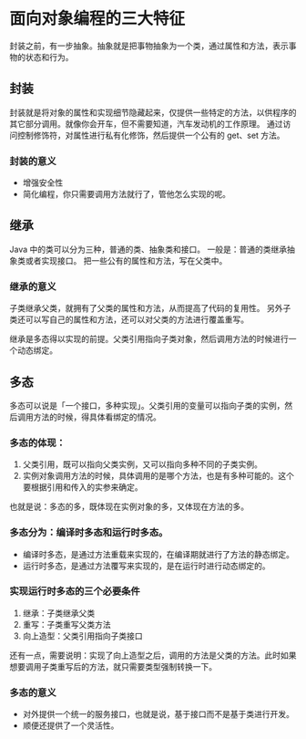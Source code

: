 # 面向对象编程的三大特征

封装之前，有一步抽象。抽象就是把事物抽象为一个类，通过属性和方法，表示事物的状态和行为。

## 封装

封装就是将对象的属性和实现细节隐藏起来，仅提供一些特定的方法，以供程序的其它部分调用。就像你会开车，但不需要知道，汽车发动机的工作原理。
通过访问控制修饰符，对属性进行私有化修饰，然后提供一个公有的 get、set 方法。

### 封装的意义
- 增强安全性
- 简化编程，你只需要调用方法就行了，管他怎么实现的呢。


## 继承
Java 中的类可以分为三种，普通的类、抽象类和接口。
一般是：普通的类继承抽象类或者实现接口。
把一些公有的属性和方法，写在父类中。

### 继承的意义
子类继承父类，就拥有了父类的属性和方法，从而提高了代码的复用性。
另外子类还可以写自己的属性和方法，还可以对父类的方法进行覆盖重写。

继承是多态得以实现的前提。父类引用指向子类对象，然后调用方法的时候进行一个动态绑定。

## 多态

多态可以说是「一个接口，多种实现」。父类引用的变量可以指向子类的实例，然后调用方法的时候，得具体看绑定的情况。

### 多态的体现：
1. 父类引用，既可以指向父类实例，又可以指向多种不同的子类实例。
2. 实例对象调用方法的时候，具体调用的是哪个方法，也是有多种可能的。这个要根据引用和传入的实参来确定。

也就是说：多态的多，既体现在实例对象的多，又体现在方法的多。

### 多态分为：编译时多态和运行时多态。
- 编译时多态，是通过方法重载来实现的，在编译期就进行了方法的静态绑定。
- 运行时多态，是通过方法覆写来实现的，是在运行时进行动态绑定的。

### 实现运行时多态的三个必要条件
1. 继承：子类继承父类
2. 重写：子类重写父类方法
3. 向上造型：父类引用指向子类接口

还有一点，需要说明：实现了向上造型之后，调用的方法是父类的方法。此时如果想要调用子类重写后的方法，就只需要类型强制转换一下。

### 多态的意义

- 对外提供一个统一的服务接口，也就是说，基于接口而不是基于类进行开发。
- 顺便还提供了一个灵活性。